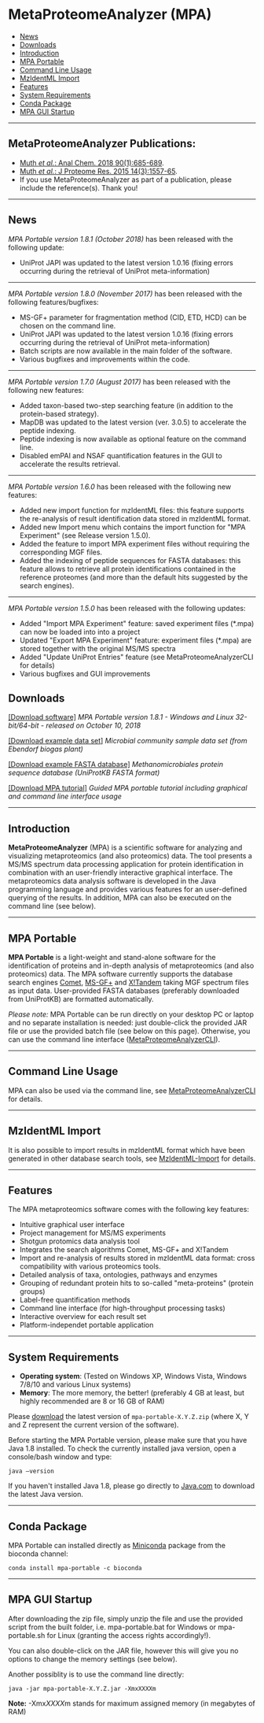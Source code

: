 # MetaProteomeAnalyzer (MPA) #

  * [News](#news)
  * [Downloads](#downloads)
  * [Introduction](#introduction)
  * [MPA Portable](#mpa-portable)
  * [Command Line Usage](#command-line-usage)
  * [MzIdentML Import](#mzidentml-import)
  * [Features](#features)
  * [System Requirements](#system-requirements)
  * [Conda Package](#conda-package)
  * [MPA GUI Startup](#mpa-gui-startup)

---

## MetaProteomeAnalyzer Publications:
  * [Muth _et al._: Anal Chem. 2018 90(1):685-689](https://www.ncbi.nlm.nih.gov/pubmed/29215871).
  * [Muth _et al._: J Proteome Res. 2015 14(3):1557-65](http://www.ncbi.nlm.nih.gov/pubmed/25660940).
  * If you use MetaProteomeAnalyzer as part of a publication, please include the reference(s). Thank you!

---

## News ##

*MPA Portable version 1.8.1 (October 2018)* has been released with the following update:

* UniProt JAPI was updated to the latest version 1.0.16 (fixing errors occurring during the retrieval of UniProt meta-information)

---

*MPA Portable version 1.8.0 (November 2017)* has been released with the following features/bugfixes:

* MS-GF+ parameter for fragmentation method (CID, ETD, HCD) can be chosen on the command line.
* UniProt JAPI was updated to the latest version 1.0.16 (fixing errors occurring during the retrieval of UniProt meta-information)
* Batch scripts are now available in the main folder of the software.
* Various bugfixes and improvements within the code.

---

*MPA Portable version 1.7.0 (August 2017)* has been released with the following new features:

* Added taxon-based two-step searching feature (in addition to the protein-based strategy).
* MapDB was updated to the latest version (ver. 3.0.5) to accelerate the peptide indexing.
* Peptide indexing is now available as optional feature on the command line.
* Disabled emPAI and NSAF quantification features in the GUI to accelerate the results retrieval.

---

*MPA Portable version 1.6.0* has been released with the following new features: 
* Added new import function for mzIdentML files: this feature supports the re-analysis of result identification data stored in mzIdentML format. 
 * Added new Import menu which contains the import function for "MPA Experiment" (see Release version 1.5.0). 
 * Added the feature to import MPA experiment files without requiring the corresponding MGF files.
 * Added the indexing of peptide sequences for FASTA databases: this feature allows to retrieve all protein identifications contained in the reference proteomes (and more than the default hits suggested by the search engines).
 
---

*MPA Portable version 1.5.0* has been released with the following updates:
* Added "Import MPA Experiment" feature: saved experiment files (*.mpa) can now be loaded into into a project
* Updated "Export MPA Experiment" feature: experiment files (*.mpa) are stored together with the original MS/MS spectra
* Added "Update UniProt Entries" feature (see MetaProteomeAnalyzerCLI for details)
* Various bugfixes and GUI improvements


## Downloads ##

[[Download software]](https://github.com/compomics/meta-proteome-analyzer/releases/download/v1.8.1/mpa-portable-1.8.1.zip)  *MPA Portable version 1.8.1 - Windows and Linux 32-bit/64-bit - released on October 10, 2018*

[[Download example data set]](https://github.com/compomics/meta-proteome-analyzer/raw/master/test/de/mpa/resources/Ebendorf1.zip)  *Microbial community sample data set (from Ebendorf biogas plant)*

[[Download example FASTA database]](https://github.com/compomics/meta-proteome-analyzer/raw/master/test/de/mpa/resources/fasta/uniprot_methanomicrobiales.fasta)  *Methanomicrobiales protein sequence database (UniProtKB FASTA format)*

[[Download MPA tutorial]](https://github.com/compomics/meta-proteome-analyzer/raw/master/docu/MPA_Portable_Tutorial.pdf)  *Guided MPA portable tutorial including graphical and command line interface usage*

---

## Introduction ##

**MetaProteomeAnalyzer** (MPA) is a scientific software for analyzing and visualizing metaproteomics (and also proteomics) data. The tool presents a MS/MS spectrum data processing application for protein identification in combination with an user-friendly interactive graphical interface. The metaproteomics data analysis software is developed in the Java programming language and provides various features for an user-defined querying of the results. In addition, MPA can also be executed on the command line (see below).

---

## MPA Portable ##

**MPA Portable** is a light-weight and stand-alone software for the identification of proteins and in-depth analysis of metaproteomics (and also proteomics) data. The MPA software currently supports the database search engines [Comet](http://comet-ms.sourceforge.net/), [MS-GF+](https://bix-lab.ucsd.edu/pages/viewpage.action?pageId=13533355) and [X!Tandem](http://www.thegpm.org/tandem/) taking MGF spectrum files as input data. User-provided FASTA databases (preferably downloaded from UniProtKB) are formatted automatically.

*Please note:* MPA Portable can be run directly on your desktop PC or laptop and no separate installation is needed: just double-click the provided JAR file or use the provided batch file (see below on this page). Otherwise, you can use the command line interface ([MetaProteomeAnalyzerCLI](https://github.com/compomics/meta-proteome-analyzer/wiki/MetaProteomeAnalyzerCLI)).

---

## Command Line Usage ##

MPA can also be used via the command line, see [MetaProteomeAnalyzerCLI](https://github.com/compomics/meta-proteome-analyzer/wiki/MetaProteomeAnalyzerCLI) for details.

---

## MzIdentML Import ##

It is also possible to import results in mzIdentML format which have been generated in other database search tools, see [MzIdentML-Import](https://github.com/compomics/meta-proteome-analyzer/wiki/MzIdentML-Import) for details.

---

## Features ##

The MPA metaproteomics software comes with the following key features:
  * Intuitive graphical user interface
  * Project management for MS/MS experiments
  * Shotgun protomics data analysis tool
  * Integrates the search algorithms Comet, MS-GF+ and X!Tandem
  * Import and re-analysis of results stored in mzIdentML data format: cross compatibility with various proteomics tools.
  * Detailed analysis of taxa, ontologies, pathways and enzymes
  * Grouping of redundant protein hits to so-called "meta-proteins" (protein groups)
  * Label-free quantification methods
  * Command line interface (for high-throughput processing tasks)
  * Interactive overview for each result set
  * Platform-independet portable application 

---

## System Requirements ##
  * **Operating system**: (Tested on Windows XP, Windows Vista, Windows 7/8/10 and various Linux systems)
  * **Memory**: The more memory, the better! (preferably 4 GB at least, but highly recommended are 8 or 16 GB of RAM)

Please [download](https://github.com/compomics/meta-proteome-analyzer/releases/download/v1.8.1/mpa-portable-1.8.1.zip) the latest version of `mpa-portable-X.Y.Z.zip` (where X, Y and Z represent the current version of the software).

Before starting the MPA Portable version, please make sure that you have Java 1.8 installed. To check the currently installed java version, open a console/bash window and type:
```
java –version
```

If you haven't installed Java 1.8, please go directly to
[Java.com](http://www.java.com/download/) to download the latest Java version.

---

## Conda Package ##
MPA Portable can installed directly as [Miniconda](https://conda.io/miniconda.html) package from the bioconda channel:
```
conda install mpa-portable -c bioconda 
```

---

## MPA GUI Startup ##
After downloading the zip file, simply unzip the file and use the provided script from the built folder, i.e. mpa-portable.bat for Windows  or mpa-portable.sh for Linux (granting the access rights accordingly!).

You can also double-click on the JAR file, however this will give you no options to change the memory settings (see below).

Another possiblity is to use the command line directly:
```
java -jar mpa-portable-X.Y.Z.jar -XmxXXXXm 
```
**Note:** -Xmx*XXXX*m stands for maximum assigned memory (in megabytes of RAM)

